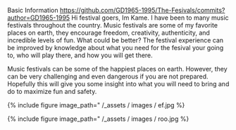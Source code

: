 Basic Information
https://github.com/GD1965-1995/The-Fesivals/commits?author=GD1965-1995
Hi festival goers, Im Kame. I have been to many music festivals throughout the country. Music festivals are some of my 
favorite places on earth, they encourage freedom, creativity, authenticity, and incredible levels of fun. What could be 
better? The festival experience can be improved by knowledge about what you need for the fesival your going to, who will 
play there, and how you will get there.

Music festivals can be some of the happiest places on earth. However, they can be very challenging and even dangerous if you are not prepared. Hopefully this will give you some insight into what you will need to bring and do to maximize fun and safety.


{% include figure image_path=" /_assets / images / ef.jpg %}

{% include figure image_path=" /_assets / images / roo.jpg %}




